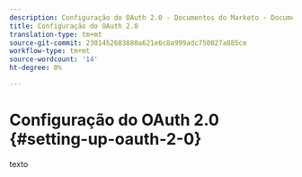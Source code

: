 ```yaml
---
description: Configuração do OAuth 2.0 - Documentos do Marketo - Documentação do produto
title: Configuração do OAuth 2.0
translation-type: tm+mt
source-git-commit: 2301452683880a621e6c8a999adc750027a885ce
workflow-type: tm+mt
source-wordcount: '14'
ht-degree: 0%

---
```



# Configuração do OAuth 2.0 {#setting-up-oauth-2-0}

texto
